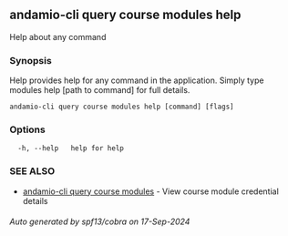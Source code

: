 ## andamio-cli query course modules help

Help about any command

### Synopsis

Help provides help for any command in the application.
Simply type modules help [path to command] for full details.

```
andamio-cli query course modules help [command] [flags]
```

### Options

```
  -h, --help   help for help
```

### SEE ALSO

* [andamio-cli query course modules](andamio-cli_query_course_modules.md.md)	 - View course module credential details

###### Auto generated by spf13/cobra on 17-Sep-2024
